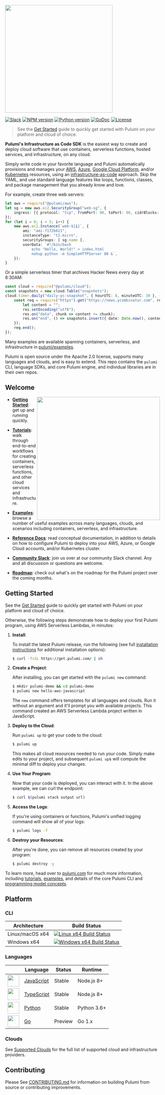 <a href="https://www.pulumi.com" title="Pulumi - Modern Infrastructure as Code - AWS Azure Kubernetes Containers Serverless">
    <img src="https://www.pulumi.com/images/logo/logo.svg" width="350">
</a>

[![Slack](http://www.pulumi.com/images/docs/badges/slack.svg)](https://slack.pulumi.com)
[![NPM version](https://badge.fury.io/js/%40pulumi%2Fpulumi.svg)](https://npmjs.com/package/@pulumi/pulumi)
[![Python version](https://badge.fury.io/py/pulumi.svg)](https://pypi.org/project/pulumi)
[![GoDoc](https://godoc.org/github.com/pulumi/pulumi?status.svg)](https://godoc.org/github.com/pulumi/pulumi)
[![License](https://img.shields.io/npm/l/%40pulumi%2Fpulumi.svg)](https://github.com/pulumi/pulumi/blob/master/LICENSE)

> See the [Get Started](https://www.pulumi.com/docs/quickstart/) guide to quickly get started with
Pulumi on your platform and cloud of choice.

**Pulumi's Infrastructure as Code SDK** is the easiest way to create and deploy cloud software that use
containers, serverless functions, hosted services, and infrastructure, on any cloud.

Simply write code in your favorite language and Pulumi automatically provisions and manages your
[AWS](https://www.pulumi.com/docs/reference/clouds/aws/),
[Azure](https://www.pulumi.com/docs/reference/clouds/azure/),
[Google Cloud Platform](https://www.pulumi.com/docs/reference/clouds/gcp/), and/or
[Kubernetes](https://www.pulumi.com/docs/reference/clouds/kubernetes/) resources, using an
[infrastructure-as-code](https://en.wikipedia.org/wiki/Infrastructure_as_Code) approach.
Skip the YAML, and use standard language features like loops, functions, classes,
and package management that you already know and love.

For example, create three web servers:

```typescript
let aws = require("@pulumi/aws");
let sg = new aws.ec2.SecurityGroup("web-sg", {
    ingress: [{ protocol: "tcp", fromPort: 80, toPort: 80, cidrBlocks: ["0.0.0.0/0"]}],
});
for (let i = 0; i < 3; i++) {
    new aws.ec2.Instance(`web-${i}`, {
        ami: "ami-7172b611",
        instanceType: "t2.micro",
        securityGroups: [ sg.name ],
        userData: `#!/bin/bash
            echo "Hello, World!" > index.html
            nohup python -m SimpleHTTPServer 80 &`,
    });
}
```

Or a simple serverless timer that archives Hacker News every day at 8:30AM:

```typescript
const cloud = require("@pulumi/cloud");
const snapshots = new cloud.Table("snapshots");
cloud.timer.daily("daily-yc-snapshot", { hourUTC: 8, minuteUTC: 30 }, () => {
    const req = require("https").get("https://news.ycombinator.com", res => {
        let content = "";
        res.setEncoding("utf8");
        res.on("data", chunk => content += chunk);
        res.on("end", () => snapshots.insert({ date: Date.now(), content }));
    });
    req.end();
});
```

Many examples are available spanning containers, serverless, and infrastructure in
[pulumi/examples](https://github.com/pulumi/examples).

Pulumi is open source under the Apache 2.0 license, supports many languages and clouds, and is easy to extend.  This
repo contains the `pulumi` CLI, language SDKs, and core Pulumi engine, and individual libraries are in their own repos.

## Welcome

<img align="right" width="400" src="https://www.pulumi.com/images/docs/quickstart/console.png" />

* **[Getting Started](#getting-started)**: get up and running quickly.

* **[Tutorials](https://www.pulumi.com/docs/reference/tutorials/)**: walk through end-to-end workflows for creating containers, serverless
  functions, and other cloud services and infrastructure.

* **[Examples](https://github.com/pulumi/examples)**: browse a number of useful examples across many languages,
  clouds, and scenarios including containers, serverless, and infrastructure.

* **[Reference Docs](https://www.pulumi.com/docs/reference/)**: read conceptual documentation, in addition to details on how
  to configure Pulumi to deploy into your AWS, Azure, or Google Cloud accounts, and/or Kubernetes cluster.

* **[Community Slack](https://slack.pulumi.com)**: join us over at our community Slack channel.  Any and all
  discussion or questions are welcome.

* **[Roadmap](https://github.com/pulumi/pulumi/wiki/Roadmap)**: check out what's on the roadmap for the Pulumi 
  project over the coming months.

## <a name="getting-started"></a>Getting Started

See the [Get Started](https://www.pulumi.com/docs/quickstart/) guide to quickly get started with
Pulumi on your platform and cloud of choice.

Otherwise, the following steps demonstrate how to deploy your first Pulumi program, using AWS
Serverless Lambdas, in minutes:

1. **Install**:

    To install the latest Pulumi release, run the following (see full
    [installation instructions](https://www.pulumi.com/docs/reference/install/) for additional installation options):

    ```bash
    $ curl -fsSL https://get.pulumi.com/ | sh
    ```

2. **Create a Project**:

    After installing, you can get started with the `pulumi new` command:

    ```bash
    $ mkdir pulumi-demo && cd pulumi-demo
    $ pulumi new hello-aws-javascript
    ```

    The `new` command offers templates for all languages and clouds.  Run it without an argument and it'll prompt
    you with available projects.  This command created an AWS Serverless Lambda project written in JavaScript.

3. **Deploy to the Cloud**:

    Run `pulumi up` to get your code to the cloud:

    ```bash
    $ pulumi up
    ```

    This makes all cloud resources needed to run your code.  Simply make edits to your project, and subsequent
    `pulumi up`s will compute the minimal diff to deploy your changes.

4. **Use Your Program**:

    Now that your code is deployed, you can interact with it.  In the above example, we can curl the endpoint:

    ```bash
    $ curl $(pulumi stack output url)
    ```

5. **Access the Logs**:

    If you're using containers or functions, Pulumi's unified logging command will show all of your logs:

    ```bash
    $ pulumi logs -f
    ```

6. **Destroy your Resources**:

    After you're done, you can remove all resources created by your program:

    ```bash
    $ pulumi destroy -y
    ```

To learn more, head over to [pulumi.com](https://pulumi.com) for much more information, including
[tutorials](https://www.pulumi.com/docs/reference/tutorials/), [examples](https://github.com/pulumi/examples), and
details of the core Pulumi CLI and [programming model concepts](https://www.pulumi.com/docs/reference/concepts/).

## <a name="platform"></a>Platform

### CLI

| Architecture | Build Status |
| ------------ | ------------ |
| Linux/macOS x64 | [![Linux x64 Build Status](https://travis-ci.com/pulumi/pulumi.svg?token=cTUUEgrxaTEGyecqJpDn&branch=master)](https://travis-ci.com/pulumi/pulumi)                |
| Windows x64     | [![Windows x64 Build Status](https://ci.appveyor.com/api/projects/status/uqrduw6qnoss7g4i?svg=true&branch=master)](https://ci.appveyor.com/project/pulumi/pulumi) |

### Languages

|    | Language | Status | Runtime |
| -- | -------- | ------ | ------- |
| <img src="https://www.pulumi.com/assets/logos/tech/logo-js.png" height=38 />     | [JavaScript](./sdk/nodejs) | Stable  | Node.js 8+  |
| <img src="https://www.pulumi.com/assets/logos/tech/logo-ts.png" height=38 />     | [TypeScript](./sdk/nodejs) | Stable  | Node.js 8+  |
| <img src="https://www.pulumi.com/assets/logos/tech/logo-python.png" height=38 /> | [Python](./sdk/python)     | Stable  | Python 3.6+ |
| <img src="https://www.pulumi.com/assets/logos/tech/logo-golang.png" height=38 /> | [Go](./sdk/go)             | Preview | Go 1.x      |

### Clouds

See [Supported Clouds](https://www.pulumi.com/docs/reference/clouds/) for the
full list of supported cloud and infrastructure providers.

## Contributing

Please See [CONTRIBUTING.md](https://github.com/pulumi/pulumi/blob/master/CONTRIBUTING.md)
for information on building Pulumi from source or contributing improvements.
